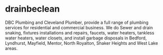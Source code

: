# drainbeclean
DBC Plumbing and Cleveland Plumber, provide a full range of plumbing services for residential and commercial business. We do Sewer and drain snaking, fixtures installations and repairs, faucets, water heaters, tankless water heaters, water closets, and install garbage disposals  in Bedford, Lyndhurst, Mayfield, Mentor, North Royalton, Shaker Heights and West Lake areas.
